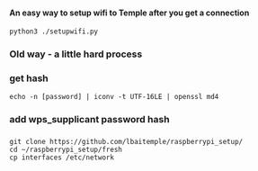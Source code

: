 #### An easy way to setup wifi to Temple after you get a connection
```
python3 ./setupwifi.py
```

### Old way - a little hard process
### get hash
```
echo -n [password] | iconv -t UTF-16LE | openssl md4
```

### add wps_supplicant password hash


###
```
git clone https://github.com/lbaitemple/raspberrypi_setup/
cd ~/raspberrypi_setup/fresh
cp interfaces /etc/network
```
